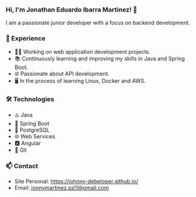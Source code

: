 ### Hi, I'm Jonathan Eduardo Ibarra Martinez! 👋

I am a passionate junior developer with a focus on backend development.

### 💼 Experience

- 👨‍💻 Working on web application development projects.
- 📚 Continuously learning and improving my skills in Java and Spring Boot.
- 🌐 Passionate about API development.
- 🖥️ In the process of learning Linux, Docker and AWS.

### 🛠️ Technologies

- ♨️ Java
- 🍃 Spring Boot
- 🐘 PostgreSQL
- 🌐 Web Services
- 🅰️ Angular
- 🚀 Git

### 📫 Contact

<!--
- [LinkedIn](https://www.linkedin.com/in/tu-nombre) -->
- Site Personal: https://johnny-debeloper.github.io/
- Email: jonnymartinez.pzl1@gmail.com

<!--
**jonhdevelop/jonhdevelop** is a ✨ _special_ ✨ repository because its `README.md` (this file) appears on your GitHub profile.

Here are some ideas to get you started:

- 🔭 I’m currently working on ...
- 🌱 I’m currently learning ...
- 👯 I’m looking to collaborate on ...
- 🤔 I’m looking for help with ...
- 💬 Ask me about ...
- 📫 How to reach me: ...
- 😄 Pronouns: ...
- ⚡ Fun fact: ...
-->
